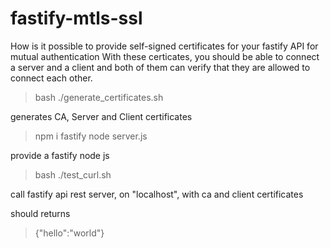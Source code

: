 # fastify-mtls-ssl

How is it possible to provide self-signed certificates for your fastify API for mutual authentication
With these certicates, you should be able to connect a server and a client and both of them
can verify that they are allowed to connect each other.


> bash ./generate_certificates.sh

generates CA, Server and Client certificates



> npm i fastify
> node server.js

provide a fastify node js 



> bash ./test_curl.sh

call fastify api rest server, on "localhost", with ca and client certificates 

should returns

> {"hello":"world"}